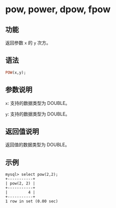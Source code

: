 # pow, power, dpow, fpow

## 功能

返回参数 `x` 的 `y` 次方。

## 语法

```Haskell
POW(x,y);
```

## 参数说明

`x`: 支持的数据类型为 DOUBLE。

`y`: 支持的数据类型为 DOUBLE。

## 返回值说明

返回值的数据类型为 DOUBLE。

## 示例

```Plain Text
mysql> select pow(2,2);
+-----------+
| pow(2, 2) |
+-----------+
|         4 |
+-----------+
1 row in set (0.00 sec)
```
